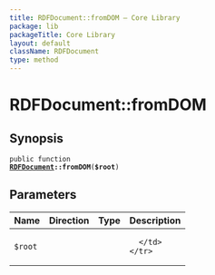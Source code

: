 ```yaml
---
title: RDFDocument::fromDOM — Core Library
package: lib
packageTitle: Core Library
layout: default
className: RDFDocument
type: method
---
```


# RDFDocument::fromDOM

## Synopsis

<code>public function <b><a href="RDFDocument">RDFDocument</a>::fromDOM</b>(<b>$root</b>)</code>

## Parameters

<table>
  <thead>
    <tr>
      <th>Name</th>
      <th>Direction</th>
      <th>Type</th>
      <th>Description</th>
    </tr>
  </thead>
  <tbody>
    <tr>
      <td><code>$root</code>
      <td><i></i></td>
      <td></td>
      <td>

      </td>
    </tr>
  </tbody>
</table>

